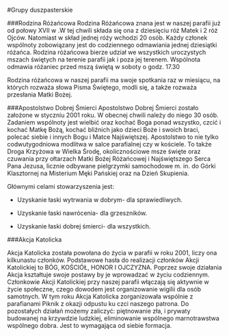 #Grupy duszpasterskie

###Rodzina Różańcowa
Rodzina Różańcowa znana jest w naszej parafii już od połowy XVII w .W tej chwili składa się ona z dziesięciu róż Matek i 2 róż Ojców. Natomiast w skład jednej róży wchodzi 20 osób. Każdy członek wspólnoty zobowiązany jest do codziennego odmawiania jednej dziesiątki różańca. Rodzina różańcowa bierze udział we wszystkich uroczystych mszach świętych na terenie parafii jak i poza jej terenem. Wspólnota odmawia różaniec przed mszą świętą w soboty o godz. 17.30

Rodzina różańcowa w naszej parafii ma swoje spotkania raz w miesiącu, na których rozważa słowa Pisma Świętego, modli się, a także rozważa przesłania Matki Bożej.

###Apostolstwo Dobrej Śmierci
Apostolstwo Dobrej Śmierci zostało założone w styczniu 2001 roku. W obecnej chwili należy do niego 30 osób. Zadaniem wspólnoty jest wielbić oraz kochać Boga ponad wszystko, czcić i kochać Matkę Bożą, kochać bliźnich jako dzieci Boże i swoich braci, polecać siebie i innych Bogu i Matce Najświętszej. Apostolstwo to nie tylko codwutygodniowa modlitwa w salce parafialnej czy w kościele. To także Droga Krzyżowa w Wielka Środę, okolicznościowe msze święte oraz czuwania przy ołtarzach Matki Bożej Różańcowej i Najświętszego Serca Pana Jezusa, licznie odbywane pielgrzymki samochodowe m. in. do Górki Klasztornej na Misterium Męki Pańskiej oraz na Dzień Skupienia.

Głównymi celami stowarzyszenia jest:

* Uzyskanie łaski wytrwania w dobrym- dla sprawiedliwych.

* Uzyskanie łaski nawrócenia- dla grzeszników.

* Uzyskanie łaski dobrej śmierci- dla wszystkich.

###Akcja Katolicka

Akcja Katolicka została powołana do życia w parafii w roku 2001, liczy ona kilkunastu członków. Podstawowe hasła do realizacji członków Akcji Katolickiej to BÓG, KOŚCIÓŁ, HONOR I OJCZYZNA. Poprzez swoje działania Akcja kształtuje swoje postawy by je wprowadzać w życiu codziennym. Członkowie Akcji Katolickiej przy naszej parafii włączają się aktywnie w życie społeczne, czego dowodem jest organizowanie wigilii dla osób samotnych. W tym roku Akcja Katolicka zorganizowała wspólnie z parafianami Piknik z okazji odpustu ku czci naszego patrona. Do pozostałych działań możemy zaliczyć: piętnowanie zła, i prywaty budowanej na krzywdzie ludzkiej, eliminowanie wspólnego marnotrawstwa wspólnego dobra. Jest to wymagająca od siebie formacja.